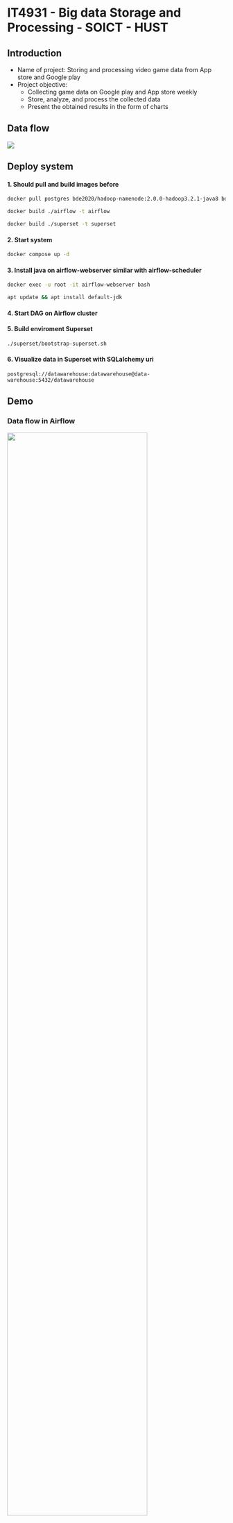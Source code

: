 # IT4931 - Big data Storage and Processing - SOICT - HUST

## Introduction
<ul>
  <li>Name of project: Storing and processing video game data from App store and Google play</li>
  <li>Project objective:
    <ul>
      <li>Collecting game data on Google play and App store weekly</li>
      <li>Store, analyze, and process the collected data</li>
      <li>Present the obtained results in the form of charts</li>
    </ul>
  </li>
</ul>

## Data flow
  <img src="https://github.com/Tran-Ngoc-Bao/Analyze_Game_data/blob/master/pictures/design/DataFlow.png">

## Deploy system
#### 1. Should pull and build images before
```sh
docker pull postgres bde2020/hadoop-namenode:2.0.0-hadoop3.2.1-java8 bde2020/hadoop-datanode:2.0.0-hadoop3.2.1-java8
```
```sh
docker build ./airflow -t airflow
```
```sh
docker build ./superset -t superset
```

#### 2. Start system
```sh
docker compose up -d
```

#### 3. Install java on airflow-webserver similar with airflow-scheduler
```sh
docker exec -u root -it airflow-webserver bash
```
```sh
apt update && apt install default-jdk
```

#### 4. Start DAG on Airflow cluster

#### 5. Build enviroment Superset
```sh
./superset/bootstrap-superset.sh
```
  
#### 6. Visualize data in Superset with SQLalchemy uri
```
postgresql://datawarehouse:datawarehouse@data-warehouse:5432/datawarehouse
```

## Demo
### Data flow in Airflow
<img style="width:80%" src="https://github.com/Tran-Ngoc-Bao/Analyze_Game_Data/blob/master/pictures/screenshot/airflow.jpeg">

### Data lake in HDFS
<img style="width:80%" src="https://github.com/Tran-Ngoc-Bao/Analyze_Game_Data/blob/master/pictures/screenshot/hdfs.jpeg">

### Top review company Google play
<img style="width:75%" src="https://github.com/Tran-Ngoc-Bao/Analyze_Game_Data/blob/master/pictures/output/reviews-company-google-play-tablet-09092024-2024-09-10T15-44-59.913Z.jpg">

### Top game genre App store
<img style="width:75%" src="https://github.com/Tran-Ngoc-Bao/Analyze_Game_Data/blob/master/pictures/output/classify-app-store-09092024-2024-09-10T15-37-01.306Z.jpg">

## Old version
<ul>
  <li><a href="https://github.com/Tran-Ngoc-Bao/Analyze_Game_data/blob/master/old_version/report/report.pdf">Report</a></li>
  <li><a href="https://github.com/Tran-Ngoc-Bao/Analyze_Game_data/blob/master/old_version/report/slide.pptx">Slide</a></li>
  <li><a href="https://github.com/Tran-Ngoc-Bao/Analyze_Game_data/blob/master/old_version/report/system-flow.png">Data flow</a></li>
  <li><a href="https://github.com/Tran-Ngoc-Bao/Analyze_Game_data/blob/master/old_version/report/VirtualMachine.png">System architecture</a></li>
  <li><a href="https://github.com/Tran-Ngoc-Bao/Analyze_Game_data/blob/master/old_version/report/screen-shots/">Output</a></li>
</ul>
